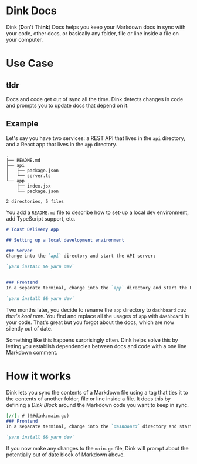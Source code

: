 # Dink Docs

Dink (**D**on't Th**ink**) Docs helps you keep your Markdown docs in sync with your code, 
other docs, or basically any folder, file or line inside a file on your computer.

# Use Case

## tldr
Docs and code get out of sync all the time. Dink detects changes in code and prompts you 
to update docs that depend on it.


## Example

Let's say you have two services: a REST API that lives in the `api` directory, and a React 
app that lives in the `app` directory.

```
.
├── README.md
├── api
│   ├── package.json
│   └── server.ts
└── app
    ├── index.jsx
    └── package.json

2 directories, 5 files
```

You add a `README.md` file to describe how to set-up a local dev environment, add 
TypeScript support, etc.

```Markdown
# Toast Delivery App

## Setting up a local development environment

### Server
Change into the `api` directory and start the API server:

`yarn install && yarn dev`


### Frontend
In a separate terminal, change into the `app` directory and start the React app:

`yarn install && yarn dev`
```

Two months later, you decide to rename the `app` directory to `dashboard` _cuz that's kool now_. 
You find and replace all the usages of `app` with `dashboard` in your code. That's great but 
you forgot about the docs, which are now silently out of date.

Something like this happens surprisingly often. Dink helps solve this by letting you establish 
dependencies between docs and code with a one line Markdown comment.


# How it works
Dink lets you sync the contents of a Markdown file using a tag that ties it to the 
contents of another folder, file or line inside a file. It does this by defining a _Dink 
Block_ around the Markdown code you want to keep in sync. 

```markdown
[//]: # (!#dink:main.go)
### Frontend
In a separate terminal, change into the `dashboard` directory and start the React app:

`yarn install && yarn dev`
```

If you now make any changes to the `main.go` file, Dink will prompt about the potentially 
out of date block of Markdown above.
